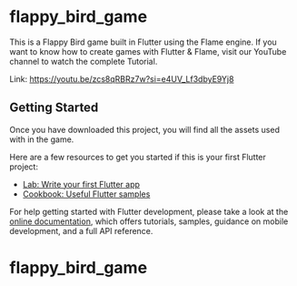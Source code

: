 # flappy_bird_game

This is a Flappy Bird game built in Flutter using the Flame engine. If you want to know how to create games with Flutter & Flame, visit our YouTube channel to watch the complete Tutorial.

Link: https://youtu.be/zcs8qRBRz7w?si=e4UV_Lf3dbyE9Yj8

## Getting Started

Once you have downloaded this project, you will find all the assets used with in the game.

Here are a few resources to get you started if this is your first Flutter project:

- [Lab: Write your first Flutter app](https://docs.flutter.dev/get-started/codelab)
- [Cookbook: Useful Flutter samples](https://docs.flutter.dev/cookbook)

For help getting started with Flutter development, please take a look at the
[online documentation](https://docs.flutter.dev/), which offers tutorials,
samples, guidance on mobile development, and a full API reference.
# flappy_bird_game
